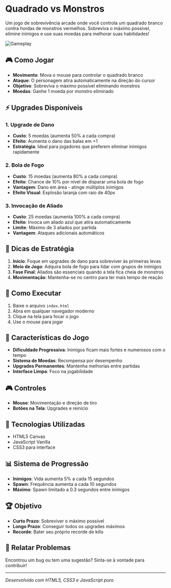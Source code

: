# Quadrado vs Monstros

Um jogo de sobrevivência arcade onde você controla um quadrado branco contra hordas de monstros vermelhos. Sobreviva o máximo possível, elimine inimigos e use suas moedas para melhorar suas habilidades!

![Gameplay](https://img.icons8.com/color/96/000000/controller.png)

## 🎮 Como Jogar

- **Movimento**: Mova o mouse para controlar o quadrado branco
- **Ataque**: O personagem atira automaticamente na direção do cursor
- **Objetivo**: Sobreviva o máximo possível eliminando monstros
- **Moedas**: Ganhe 1 moeda por monstro eliminado

## ⚡ Upgrades Disponíveis

### 1. Upgrade de Dano
- **Custo**: 5 moedas (aumenta 50% a cada compra)
- **Efeito**: Aumenta o dano das balas em +1
- **Estratégia**: Ideal para jogadores que preferem eliminar inimigos rapidamente

### 2. Bola de Fogo
- **Custo**: 15 moedas (aumenta 80% a cada compra)
- **Efeito**: Chance de 10% por nível de disparar uma bola de fogo
- **Vantagem**: Dano em área - atinge múltiplos inimigos
- **Efeito Visual**: Explosão laranja com raio de 40px

### 3. Invocação de Aliado
- **Custo**: 25 moedas (aumenta 100% a cada compra)
- **Efeito**: Invoca um aliado azul que atira automaticamente
- **Limite**: Máximo de 3 aliados por partida
- **Vantagem**: Ataques adicionais automáticos

## 🎯 Dicas de Estratégia

1. **Início**: Foque em upgrades de dano para sobreviver às primeiras levas
2. **Meio de Jogo**: Adquira bola de fogo para lidar com grupos de inimigos
3. **Fase Final**: Aliados são essenciais quando a tela fica cheia de monstros
4. **Movimentação**: Mantenha-se no centro para ter mais tempo de reação

## 🚀 Como Executar

1. Baixe o arquivo `index.html`
2. Abra em qualquer navegador moderno
3. Clique na tela para focar o jogo
4. Use o mouse para jogar

## 🎨 Características do Jogo

- **Dificuldade Progressiva**: Inimigos ficam mais fortes e numerosos com o tempo
- **Sistema de Moedas**: Recompensa por desempenho
- **Upgrades Permanentes**: Mantenha melhorias entre partidas
- **Interface Limpa**: Foco na jogabilidade

## 🎮 Controles

- **Mouse**: Movimentação e direção de tiro
- **Botões na Tela**: Upgrades e reinício

## 🔧 Tecnologias Utilizadas

- HTML5 Canvas
- JavaScript Vanilla
- CSS3 para interface

## 📊 Sistema de Progressão

- **Inimigos**: Vida aumenta 5% a cada 15 segundos
- **Spawn**: Frequência aumenta a cada 10 segundos
- **Máximo**: Spawn limitado a 0.3 segundos entre inimigos

## 🏆 Objetivo

- **Curto Prazo**: Sobreviver o máximo possível
- **Longo Prazo**: Conseguir todos os upgrades máximos
- **Recorde**: Bater seu próprio recorde de kills

## 🐛 Relatar Problemas

Encontrou um bug ou tem uma sugestão? Sinta-se à vontade para contribuir!

---

*Desenvolvido com HTML5, CSS3 e JavaScript puro*
